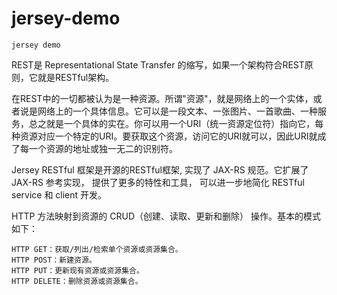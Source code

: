 # jersey-demo

`jersey demo`

REST是 Representational State Transfer 的缩写，如果一个架构符合REST原则，它就是RESTful架构。

在REST中的一切都被认为是一种资源。所谓"资源"，就是网络上的一个实体，或者说是网络上的一个具体信息。它可以是一段文本、一张图片、一首歌曲、一种服务，总之就是一个具体的实在。你可以用一个URI（统一资源定位符）指向它，每种资源对应一个特定的URI。要获取这个资源，访问它的URI就可以，因此URI就成了每一个资源的地址或独一无二的识别符。

Jersey RESTful 框架是开源的RESTful框架, 实现了 JAX-RS 规范。它扩展了JAX-RS 参考实现， 提供了更多的特性和工具， 可以进一步地简化 RESTful service 和 client 开发。 

HTTP 方法映射到资源的 CRUD（创建、读取、更新和删除） 操作。基本的模式如下：

    HTTP GET：获取/列出/检索单个资源或资源集合。
    HTTP POST：新建资源。
    HTTP PUT：更新现有资源或资源集合。
    HTTP DELETE：删除资源或资源集合。
